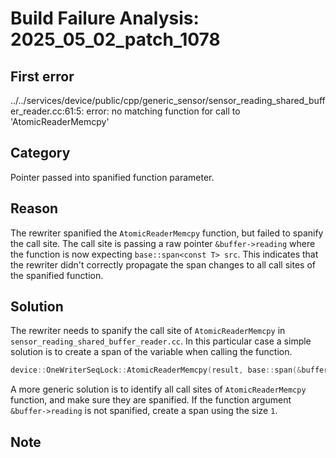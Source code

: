 # Build Failure Analysis: 2025_05_02_patch_1078

## First error

../../services/device/public/cpp/generic_sensor/sensor_reading_shared_buffer_reader.cc:61:5: error: no matching function for call to 'AtomicReaderMemcpy'

## Category
Pointer passed into spanified function parameter.

## Reason
The rewriter spanified the `AtomicReaderMemcpy` function, but failed to spanify the call site. The call site is passing a raw pointer `&buffer->reading` where the function is now expecting `base::span<const T> src`. This indicates that the rewriter didn't correctly propagate the span changes to all call sites of the spanified function.

## Solution
The rewriter needs to spanify the call site of `AtomicReaderMemcpy` in `sensor_reading_shared_buffer_reader.cc`. In this particular case a simple solution is to create a span of the variable when calling the function.
```c++
device::OneWriterSeqLock::AtomicReaderMemcpy(result, base::span(&buffer->reading, 1),
```
A more generic solution is to identify all call sites of `AtomicReaderMemcpy` function, and make sure they are spanified. If the function argument `&buffer->reading` is not spanified, create a span using the size `1`.

## Note